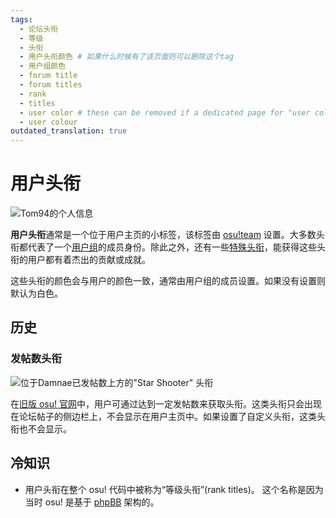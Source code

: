```yaml
---
tags:
  - 论坛头衔
  - 等级
  - 头衔
  - 用户头衔颜色 # 如果什么时候有了该页面则可以删除这个tag
  - 用户组颜色
  - forum title
  - forum titles
  - rank
  - titles
  - user color # these can be removed if a dedicated page for "user colour" is added
  - user colour
outdated_translation: true
---
```


# 用户头衔

![Tom94的个人信息](img/dev.png "在Tom94的主页上方可以看到\"osu!dev\" 头衔")

**用户头衔**通常是一个位于用户主页的小标签，该标签由 [osu!team](/wiki/People/The_Team) 设置。大多数头衔都代表了一个[用户组](/wiki/People/The_Team#用户组)的成员身份。除此之外，还有一些[特殊头衔](/wiki/People/Users_with_unique_titles)，能获得这些头衔的用户都有着杰出的贡献或成就。

这些头衔的颜色会与用户的颜色一致，通常由用户组的成员设置。如果没有设置则默认为白色。

## 历史

### 发帖数头衔

![位于Damnae已发帖数上方的\"Star Shooter\" 头衔](img/star-shooter.png "位于Damnae已发帖数上方的\"Star Shooter\" 头衔")

在[旧版 osu! 官网](https://old.ppy.sh)中，用户可通过达到一定发帖数来获取头衔。这类头衔只会出现在论坛帖子的侧边栏上，不会显示在用户主页中。如果设置了自定义头衔，这类头衔也不会显示。

## 冷知识

- 用户头衔在整个 osu! 代码中被称为“等级头衔”(rank titles)。 这个名称是因为当时 osu! 是基于 [phpBB](https://www.phpbb.com/) 架构的。
